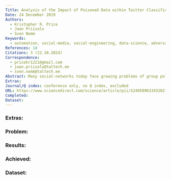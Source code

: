 ```yaml
---
Title: Analysis of the Impact of Poisoned Data within Twitter Classification Models
Date: 24 December 2019
Authors:
  - Kristopher R. Price
  - Jaan Priisalu
  - Sven Nomm
Keywords:
  - automation, social-media, social-engineering, data-science, adversarial machine-learning
References: 14
Citations: 3 (22.10.2024)
Correspondence:
  - pricekr1221@gmail.com
  - jaan.priisalu@taltech.ee
  - sven.nomm@taltech.ee
Abstract: Many social-networks today face growing problems of group polarization, radicaliza-tion, and fake news. These issues are being exacerbated by the phenomenon of bots, which are becoming better at mimicking real people and are able to spread fake news faster within social-networks. Methods exist for detecting these social-media bots, but they may be vulnerable to manipulation. One way this might be done is through what is called a poisoning attack, where the data used to train a model is altered with the goal of reducing the models accuracy. The goal of this research is to study how poisoning attacks may be applied to models for detecting bots on Twitter. The results show that by introducing mislabeled data- points into a such a models training data, attackers can reduce its accuracy by up to twenty percent. The possibility of more effective poisoning techniques exists, and remains a topic for future research.
Extras: 
Journal/Q index: conference only, no Q index, excluded
URL: https://www.sciencedirect.com/science/article/pii/S240589631932021X
Completed: 
Dataset:
---
```



### Extras: 
### Problem: 
### Results: 
### Achieved: 
### Dataset: